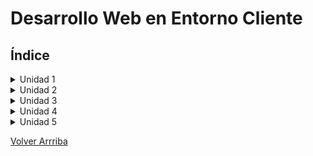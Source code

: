 # Desarrollo Web en Entorno Cliente

## Índice

<details>
<summary>Unidad 1</summary>

* [Práctica 1](https://github.com/JoseAlbertoZurera/entorno-cliente/blob/master/Practicas/P1/p1.md)

</details>

<details>
<summary>Unidad 2</summary>

***Sin contenido***

</details>

<details>
<summary>Unidad 3</summary>

***Sin contenido***

</details>

<details>
<summary>Unidad 4</summary>

***Sin contenido***

</details>

<details>
<summary>Unidad 5</summary>

***Sin contenido***

</details>

[Volver Arrriba](#top)
